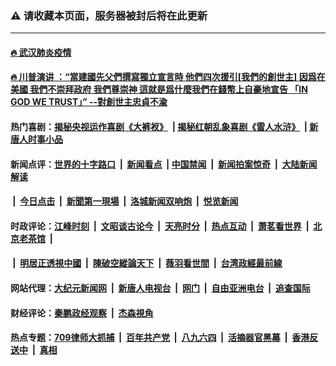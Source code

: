 ### ⚠️ 请收藏本页面，服务器被封后将在此更新

---

#### [🔥 武汉肺炎疫情](http://167.172.205.55:10000/videos/corona/)
#### [🔥 川普演讲 ：“當建國先父們撰寫獨立宣言時 他們四次援引[我們的創世主] 因爲在美國 我們不崇拜政府 我們尊崇神 這就是爲什麼我們在錢幣上自豪地宣告 「IN GOD WE TRUST」” --對創世主忠貞不渝](http://167.172.205.55:10000/videos/news/trump01.html?ts=11191611)

#### 热门喜剧：[揭秘央视运作喜剧《大裤衩》](http://167.172.205.55:10000/videos/res/big-shorts/) &nbsp;|&nbsp;[揭秘红朝乱象喜剧《雷人水浒》](http://167.172.205.55:10000/videos/res/OutlawsOfMarsh/) &nbsp;|&nbsp;[新唐人时事小品](http://167.172.205.55:10000/videos/res/comedy/)

#### 新闻点评：[世界的十字路口](http://167.172.205.55/tanghao/) &nbsp;|&nbsp; [新闻看点](http://167.172.205.55/news-insight/) &nbsp;|&nbsp;[中国禁闻](http://167.172.205.55/ntdtv-news/) &nbsp;|&nbsp; [新闻拍案惊奇](http://167.172.205.55/dayu/) &nbsp;|&nbsp; [大陆新闻解读](http://167.172.205.55/ntdtv-comedy/)
####   &nbsp;|&nbsp;  [今日点击](http://167.172.205.55/news-click/)  &nbsp;|&nbsp; [新聞第一現場](http://167.172.205.55/primary-scene/) &nbsp;|&nbsp; [洛城新闻双响炮](http://167.172.205.55/la-news/) &nbsp;|&nbsp; [悦览新闻](http://167.172.205.55/dingyue/)

#### 时政评论：[江峰时刻](http://167.172.205.55/today-in-history/) &nbsp;|&nbsp; [文昭谈古论今](http://167.172.205.55/wenzhao/) &nbsp;|&nbsp; [天亮时分](http://167.172.205.55/tianliang/) &nbsp;|&nbsp; [热点互动](http://167.172.205.55/ntdtv-rdhd/) &nbsp;|&nbsp; [萧茗看世界](http://167.172.205.55/simonegao/) &nbsp;|&nbsp; [北京老茶馆](http://167.172.205.55/teahouse/)  &nbsp;|&nbsp;  
####   &nbsp;|&nbsp;  [明居正透視中國](http://167.172.205.55/decoding-china/)  &nbsp;|&nbsp; [陳破空縱論天下](http://167.172.205.55/pokong/)  &nbsp;|&nbsp; [薇羽看世間](http://167.172.205.55/weiyu/)  &nbsp;|&nbsp; [台湾政經最前線](http://167.172.205.55/taiwan/)   

#### 网站代理：[大纪元新闻网](http://167.172.205.55:10080/gb/) &nbsp;|&nbsp; [新唐人电视台](http://167.172.205.55:8808/gb/) &nbsp;|&nbsp; [网门](http://167.172.205.55:11000/) &nbsp;|&nbsp; [自由亚洲电台](http://167.172.205.55:9800/mandarin/) &nbsp;|&nbsp; [追查国际](http://167.172.205.55:10010/)

#### 财经评论：[秦鹏政经观察](http://167.172.205.55/qinpeng/) &nbsp;|&nbsp; [杰森視角 ](http://167.172.205.55/jason/)

#### 热点专题：[709律师大抓捕](http://167.172.205.55:10000/videos/709/) &nbsp;|&nbsp; [百年共产党](http://167.172.205.55:10000/videos/ccp.html) &nbsp;|&nbsp; [八九六四](http://167.172.205.55:10000/videos/88/)  &nbsp;|&nbsp; [活摘器官黑幕](http://167.172.205.55:10000/videos/res/Organs/)  &nbsp;|&nbsp; [香港反送中](http://167.172.205.55:10000/videos/res/hk/)  &nbsp;|&nbsp; [真相](http://167.172.205.55:10000/videos/truth.html)

<img src='http://gfw-breaker.win/link40.md' width='0px' height='0px'/>
